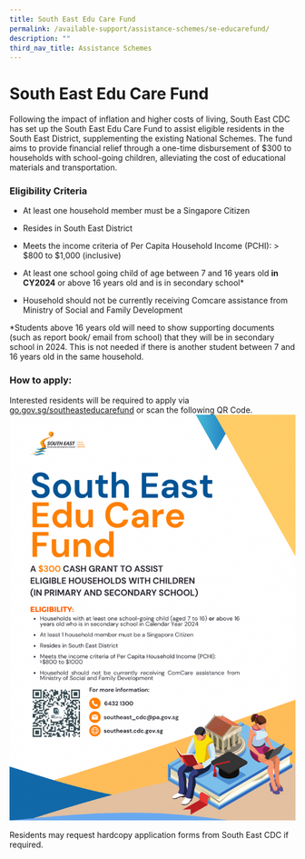 ```yaml
---
title: South East Edu Care Fund
permalink: /available-support/assistance-schemes/se-educarefund/
description: ""
third_nav_title: Assistance Schemes
---
```

# South East Edu Care Fund

Following the impact of inflation and higher costs of living, South East CDC has set up the South East Edu Care Fund to assist eligible residents in the South East District, supplementing the existing National Schemes. 
The fund aims to provide financial relief through a one-time disbursement of $300 to households with school-going children, alleviating the cost of educational materials and transportation.


### **Eligibility Criteria**

* At least one household member must be a Singapore Citizen

* Resides in South East District

* Meets the income criteria of Per Capita Household Income (PCHI): > $800 to $1,000 (inclusive)

* At least one school going child of age between 7 and 16 years old **in CY2024** or above 16 years old and is in secondary school*

* Household should not be currently receiving Comcare assistance from Ministry of Social and Family Development

*Students above 16 years old will need to show supporting documents (such as report book/ email from school) that they will be in secondary school in 2024.
This is not needed if there is another student between 7 and 16 years old in the same household.

### How to apply:
Interested residents will be required to apply via [go.gov.sg/southeasteducarefund](go.gov.sg/southeasteducarefund) or scan the following QR Code.
![se edu care fund](/images/se%20educare%20fund%20poster.png)

Residents may request hardcopy application forms from South East CDC if required.